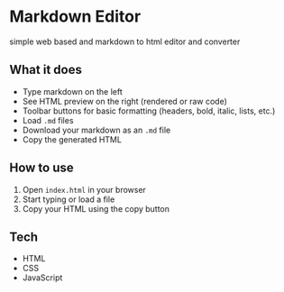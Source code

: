 # Markdown Editor

simple web based and markdown to html editor and converter

## What it does
*   Type markdown on the left
*   See HTML preview on the right (rendered or raw code)
*   Toolbar buttons for basic formatting (headers, bold, italic, lists, etc.)
*   Load `.md` files
*   Download your markdown as an `.md` file
*   Copy the generated HTML

## How to use
1.  Open `index.html` in your browser
2.  Start typing or load a file
3.  Copy your HTML using the copy button

## Tech
*   HTML
*   CSS
*   JavaScript

